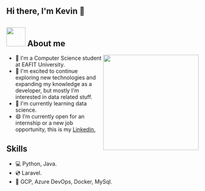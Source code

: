 ## Hi there, I'm Kevin 👋 
## <gif><img src = "https://giphy.com/gifs/pudgypenguins-lie-dev-data-doesnt-LaVp0AyqR5bGsC5Cbm" width = 50px></picture> **About me**

<picture> <img align="right" src="./assets/mdImages/Right_Side.gif" width = 250px></picture>
- 🧩 I'm a Computer Science student at EAFIT University.
- 🏁 I'm excited to continue exploring new technologies and expanding my knowledge as a developer, but mostly I'm interested in data related stuff.
- 🔭 I'm currently learning data science.
- 😄 I’m currently open for an internship or a new job opportunity, this is my [Linkedin.](https://www.linkedin.com/in/kevin-loaiza-/)

## Skills
- 💻 Python, Java.
- 💿 Laravel.
- 🚀 GCP, Azure DevOps, Docker, MySql.
